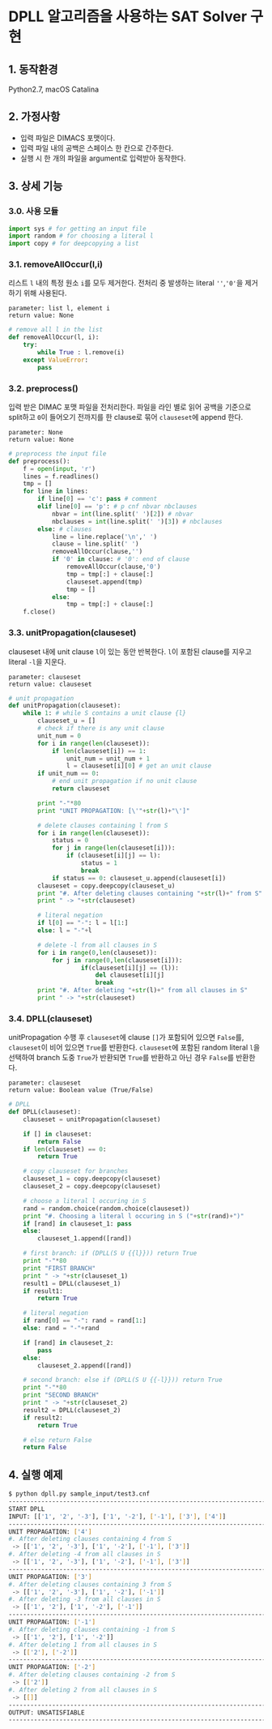 DPLL 알고리즘을 사용하는 SAT Solver 구현
======================
## 1. 동작환경
Python2.7, macOS Catalina
## 2. 가정사항
- 입력 파일은 DIMACS 포맷이다.
- 입력 파일 내의 공백은 스페이스 한 칸으로 간주한다.
- 실행 시 한 개의 파일을 argument로 입력받아 동작한다.
## 3. 상세 기능
### 3.0. 사용 모듈
```python
import sys # for getting an input file
import random # for choosing a literal l
import copy # for deepcopying a list
```
### 3.1. removeAllOccur(l,i)
리스트 `l` 내의 특정 원소 `i`를 모두 제거한다. 전처리 중 발생하는 literal `''`,`'0'`을 제거하기 위해 사용된다.
```
parameter: list l, element i
return value: None
```
```python
# remove all l in the list
def removeAllOccur(l, i):
    try:
        while True : l.remove(i)
    except ValueError:
        pass
```
### 3.2. preprocess()
입력 받은 DIMAC 포맷 파일을 전처리한다. 파일을 라인 별로 읽어 공백을 기준으로 split하고 `0`이 들어오기 전까지를 한 clause로 묶어 `clauseset`에 append 한다.
```
parameter: None
return value: None
```
```python
# preprocess the input file
def preprocess():
	f = open(input, 'r')
	lines = f.readlines()
	tmp = []
	for line in lines:
		if line[0] == 'c': pass # comment
		elif line[0] == 'p': # p cnf nbvar nbclauses
			nbvar = int(line.split(' ')[2]) # nbvar
			nbclauses = int(line.split(' ')[3]) # nbclauses
		else: # clauses
			line = line.replace('\n',' ')
			clause = line.split(' ')
			removeAllOccur(clause,'')
			if '0' in clause: # '0': end of clause
				removeAllOccur(clause,'0')
				tmp = tmp[:] + clause[:]
				clauseset.append(tmp)
				tmp = []
			else: 
				tmp = tmp[:] + clause[:]	
	f.close()
```
### 3.3. unitPropagation(clauseset)
clauseset 내에 unit clause `l`이 있는 동안 반복한다. `l`이 포함된 clause를 지우고 literal `-l`을 지운다.
```
parameter: clauseset
return value: clauseset
```
```python
# unit propagation
def unitPropagation(clauseset):
	while 1: # while S contains a unit clause {l}
		clauseset_u = []
		# check if there is any unit clause
		unit_num = 0
		for i in range(len(clauseset)):
			if len(clauseset[i]) == 1: 
				unit_num = unit_num + 1
				l = clauseset[i][0] # get an unit clause
		if unit_num == 0: 
			# end unit propagation if no unit clause
			return clauseset

		print "-"*80
		print "UNIT PROPAGATION: [\'"+str(l)+"\']"

		# delete clauses containing l from S 
		for i in range(len(clauseset)):
			status = 0
			for j in range(len(clauseset[i])):	
				if (clauseset[i][j] == l):
					status = 1	
					break
			if status == 0: clauseset_u.append(clauseset[i]) 	
		clauseset = copy.deepcopy(clauseset_u)	
		print "#. After deleting clauses containing "+str(l)+" from S"
		print " -> "+str(clauseset)

		# literal negation
		if l[0] == "-": l = l[1:]
		else: l = "-"+l		

		# delete -l from all clauses in S
		for	i in range(0,len(clauseset)):
			for j in range(0,len(clauseset[i])):
					if(clauseset[i][j] == (l)):				
						del clauseset[i][j]
						break
		print "#. After deleting "+str(l)+" from all clauses in S"
		print " -> "+str(clauseset)
```
### 3.4. DPLL(clauseset)
unitPropagation 수행 후 `clauseset`에 clause `[]`가 포함되어 있으면 `False`를, `clauseset`이 비어 있으면 `True`를 반환한다. `clauseset`에 포함된 random literal `l`을 선택하여 branch 도중 `True`가 반환되면 `True`를 반환하고 아닌 경우 `False`를 반환한다. 
```
parameter: clauseset
return value: Boolean value (True/False)
```
```python
# DPLL
def DPLL(clauseset):
	clauseset = unitPropagation(clauseset)

	if [] in clauseset:
		return False
	if len(clauseset) == 0:
		return True	

	# copy clauseset for branches
	clauseset_1 = copy.deepcopy(clauseset)
	clauseset_2 = copy.deepcopy(clauseset)

	# choose a literal l occuring in S
	rand = random.choice(random.choice(clauseset))
	print "#. Choosing a literal l occuring in S ("+str(rand)+")"
	if [rand] in clauseset_1: pass
	else: 
		clauseset_1.append([rand])

	# first branch: if (DPLL(S U {{l}})) return True
	print "-"*80
	print "FIRST BRANCH"
	print " -> "+str(clauseset_1)	
	result1 = DPLL(clauseset_1)
	if result1:
		return True

	# literal negation
	if rand[0] == "-": rand = rand[1:]
	else: rand = "-"+rand	

	if [rand] in clauseset_2: 
		pass
	else:
		clauseset_2.append([rand])

	# second branch: else if (DPLL(S U {{-l}})) return True
	print "-"*80
	print "SECOND BRANCH"
	print " -> "+str(clauseset_2)
	result2 = DPLL(clauseset_2)
	if result2:
		return True

	# else return False
	return False
```
## 4. 실행 예제
```bash
$ python dpll.py sample_input/test3.cnf
--------------------------------------------------------------------------------
START DPLL
INPUT: [['1', '2', '-3'], ['1', '-2'], ['-1'], ['3'], ['4']]
--------------------------------------------------------------------------------
UNIT PROPAGATION: ['4']
#. After deleting clauses containing 4 from S
 -> [['1', '2', '-3'], ['1', '-2'], ['-1'], ['3']]
#. After deleting -4 from all clauses in S
 -> [['1', '2', '-3'], ['1', '-2'], ['-1'], ['3']]
--------------------------------------------------------------------------------
UNIT PROPAGATION: ['3']
#. After deleting clauses containing 3 from S
 -> [['1', '2', '-3'], ['1', '-2'], ['-1']]
#. After deleting -3 from all clauses in S
 -> [['1', '2'], ['1', '-2'], ['-1']]
--------------------------------------------------------------------------------
UNIT PROPAGATION: ['-1']
#. After deleting clauses containing -1 from S
 -> [['1', '2'], ['1', '-2']]
#. After deleting 1 from all clauses in S
 -> [['2'], ['-2']]
--------------------------------------------------------------------------------
UNIT PROPAGATION: ['-2']
#. After deleting clauses containing -2 from S
 -> [['2']]
#. After deleting 2 from all clauses in S
 -> [[]]
--------------------------------------------------------------------------------
OUTPUT: UNSATISFIABLE
--------------------------------------------------------------------------------
```
